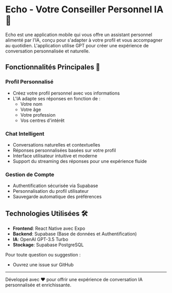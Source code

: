 # Echo - Votre Conseiller Personnel IA 🤖

Echo est une application mobile qui vous offre un assistant personnel alimenté par l'IA, conçu pour s'adapter à votre profil et vous accompagner au quotidien. L'application utilise GPT pour créer une expérience de conversation personnalisée et naturelle.

## Fonctionnalités Principales 🌟

### Profil Personnalisé
- Créez votre profil personnel avec vos informations
- L'IA adapte ses réponses en fonction de :
  - Votre nom
  - Votre âge
  - Votre profession
  - Vos centres d'intérêt

### Chat Intelligent
- Conversations naturelles et contextuelles
- Réponses personnalisées basées sur votre profil
- Interface utilisateur intuitive et moderne
- Support du streaming des réponses pour une expérience fluide

### Gestion de Compte
- Authentification sécurisée via Supabase
- Personnalisation du profil utilisateur
- Sauvegarde automatique des préférences

## Technologies Utilisées 🛠

- **Frontend**: React Native avec Expo
- **Backend**: Supabase (Base de données et Authentification)
- **IA**: OpenAI GPT-3.5 Turbo
- **Stockage**: Supabase PostgreSQL


Pour toute question ou suggestion :
- Ouvrez une issue sur GitHub


---

Développé avec ❤️ pour offrir une expérience de conversation IA personnalisée et enrichissante.
